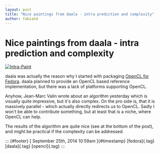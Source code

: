 ```yaml
---
layout: post
title: "Nice paintings from daala - intra prediction and complexity"
author: fabiand
---
```



Nice paintings from daala - intra prediction and complexity
===========================================================

[![Intra-Paint](https://people.xiph.org/~jm/daala/paint_demo/paint_crepuscular16.jpg)](https://people.xiph.org/~jm/daala/paint_demo/)

daala was actually the reason why I started with packaging [OpenCL for
Fedora](https://fedoraproject.org/wiki/Changes/OpenCL). daala planned to
provide an OpenCL based reference implementation, but there was a lack
of platforms supporting OpenCL.

Anyhow, Jean-Marc Valin wrote about an algorithm yesterday which is
visually quite impressive, but it's also complex. On the pro side is,
that it is massively parallel - which actually directly redirects us to
OpenCL. Sadly I won't be able to contribute something, but at least that
is a niche, where OpenCL can help.

The results of the algorithm are quite nice (see at the bottom of the
post), and might be practical if the complexity can be addressed.

::: {#footer}
[ September 25th, 2014 10:59am ]{#timestamp} [fedora]{.tag}
[daala]{.tag} [opencl]{.tag}
:::
